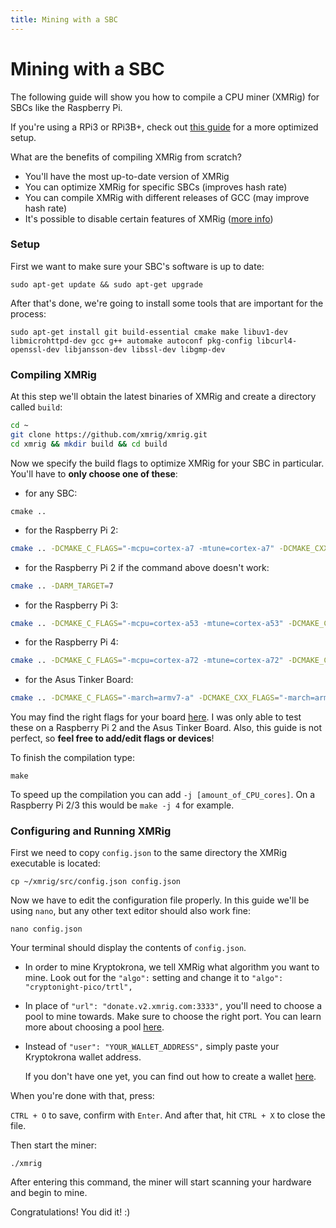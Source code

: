 ```yaml
---
title: Mining with a SBC
---
```


# Mining with a SBC

The following guide will show you how to compile a CPU miner (XMRig) for SBCs like the Raspberry Pi.

If you're using a RPi3 or RPi3B+, check out [this guide](../../docs/guides/Optimizing-RPi-TurtleCoin-Mining/) for a more optimized setup.

What are the benefits of compiling XMRig from scratch?

* You'll have the most up-to-date version of XMRig
* You can optimize XMRig for specific SBCs (improves hash rate)
* You can compile XMRig with different releases of GCC (may improve hash rate)
* It's possible to disable certain features of XMRig ([more info](https://github.com/xmrig/xmrig/wiki/Ubuntu-Build#additional-cmake-options))

### Setup

First we want to make sure your SBC's software is up to date:

```
sudo apt-get update && sudo apt-get upgrade
```

After that's done, we're going to install some tools that are important for the process:

```
sudo apt-get install git build-essential cmake make libuv1-dev libmicrohttpd-dev gcc g++ automake autoconf pkg-config libcurl4-openssl-dev libjansson-dev libssl-dev libgmp-dev
```

### Compiling XMRig

At this step we'll obtain the latest binaries of XMRig and create a directory called `build`:

```bash
cd ~
git clone https://github.com/xmrig/xmrig.git
cd xmrig && mkdir build && cd build
```

Now we specify the build flags to optimize XMRig for your SBC in particular. You'll have to **only choose one of these**:

* for any SBC:

```
cmake ..
```

* for the Raspberry Pi 2:

```bash
cmake .. -DCMAKE_C_FLAGS="-mcpu=cortex-a7 -mtune=cortex-a7" -DCMAKE_CXX_FLAGS="-mcpu=cortex-a7 -mtune=cortex-a7"
```

* for the Raspberry Pi 2 if the command above doesn't work:

```bash
cmake .. -DARM_TARGET=7
```

* for the Raspberry Pi 3:

```bash
cmake .. -DCMAKE_C_FLAGS="-mcpu=cortex-a53 -mtune=cortex-a53" -DCMAKE_CXX_FLAGS="-mcpu=cortex-a53 -mtune=cortex-a53"
```

* for the Raspberry Pi 4:

```bash
cmake .. -DCMAKE_C_FLAGS="-mcpu=cortex-a72 -mtune=cortex-a72" -DCMAKE_CXX_FLAGS="-mcpu=cortex-a72 -mtune=cortex-a72"
```

* for the Asus Tinker Board:

```bash
cmake .. -DCMAKE_C_FLAGS="-march=armv7-a" -DCMAKE_CXX_FLAGS="-march=armv7-a"
```

You may find the right flags for your board [here](https://gist.github.com/fm4dd/c663217935dc17f0fc73c9c81b0aa845). I was only able to test these on a Raspberry Pi 2 and the Asus Tinker Board. Also, this guide is not perfect, so **feel free to add/edit flags or devices**!

To finish the compilation type:

```
make
```

To speed up the compilation you can add `-j [amount_of_CPU_cores]`. On a Raspberry Pi 2/3 this would be `make -j 4` for example.

### Configuring and Running XMRig

First we need to copy `config.json` to the same directory the XMRig executable is located:

```
cp ~/xmrig/src/config.json config.json
```

Now we have to edit the configuration file properly. In this guide we'll be using `nano`, but any other text editor should also work fine:

```
nano config.json
```

Your terminal should display the contents of `config.json`.

* In order to mine Kryptokrona, we tell XMRig what algorithm you want to mine. Look out for the `"algo":` setting and change it to `"algo": "cryptonight-pico/trtl",`
* In place of `"url": "donate.v2.xmrig.com:3333",` you'll need to choose a pool to mine towards. Make sure to choose the right port. You can learn more about choosing a pool [here](../../docs/guides/Pools/).
*   Instead of `"user": "YOUR_WALLET_ADDRESS",` simply paste your Kryptokrona wallet address.

    If you don't have one yet, you can find out how to create a wallet [here](../../docs/wallets/Making-a-Wallet/).

When you're done with that, press:

`CTRL + O` to save, confirm with `Enter`. And after that, hit `CTRL + X` to close the file.

Then start the miner:

```
./xmrig
```

After entering this command, the miner will start scanning your hardware and begin to mine.

Congratulations! You did it! :)
